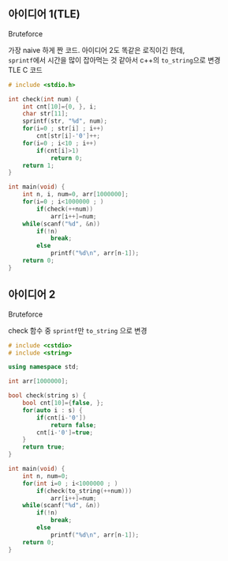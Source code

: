 ## 아이디어 1(TLE)
Bruteforce  
  
가장 naive 하게 짠 코드. 아이디어 2도 똑같은 로직이긴 한데,  
`sprintf`에서 시간을 많이 잡아먹는 것 같아서 c++의 `to_string`으로 변경  
TLE C 코드
```c
# include <stdio.h>

int check(int num) {
	int cnt[10]={0, }, i;
	char str[11];
	sprintf(str, "%d", num);
	for(i=0 ; str[i] ; i++)
		cnt[str[i]-'0']++;
	for(i=0 ; i<10 ; i++)
		if(cnt[i]>1)
			return 0;
	return 1;
}

int main(void) {
	int n, i, num=0, arr[1000000];
	for(i=0 ; i<1000000 ; )
		if(check(++num))
			arr[i++]=num;
	while(scanf("%d", &n))
		if(!n)
			break;
		else
			printf("%d\n", arr[n-1]);
	return 0;
}
```
## 아이디어 2
Bruteforce  
  
check 함수 중 `sprintf`만 `to_string` 으로 변경
```cpp
# include <cstdio>
# include <string>

using namespace std;

int arr[1000000];

bool check(string s) {
	bool cnt[10]={false, };
	for(auto i : s) {
		if(cnt[i-'0'])
			return false;
		cnt[i-'0']=true;
	}
	return true;
}

int main(void) {
	int n, num=0;
	for(int i=0 ; i<1000000 ; )
		if(check(to_string(++num)))
			arr[i++]=num;
	while(scanf("%d", &n))
		if(!n)
			break;
		else
			printf("%d\n", arr[n-1]);
	return 0;
}
```
